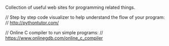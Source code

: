 Collection of useful web sites for programming related things.

// Step by step code visualizer to help understand the flow of your program: 
// http://pythontutor.com/

// Online C compiler to run simple programs:
// https://www.onlinegdb.com/online_c_compiler
